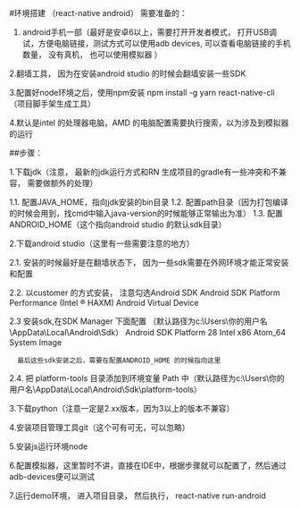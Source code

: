 #环境搭建 （react-native android）
需要准备的：

1. android手机一部（最好是安卓6以上，需要打开开发者模式， 打开USB调试，方便电脑链接，测试方式可以使用adb devices, 可以查看电脑链接的手机数量，
没有真机， 也可以使用模拟器
）

2.翻墙工具， 因为在安装android studio 的时候会翻墙安装一些SDK


3.配置好node环境之后，使用npm安装 npm install -g yarn react-native-cli （项目脚手架生成工具）


4.默认是intel 的处理器电脑，AMD 的电脑配置需要执行搜索，以为涉及到模拟器的运行


##步骤：

1.下载jdk（注意， 最新的jdk运行方式和RN 生成项目的gradle有一些冲突和不兼容， 需要做额外的处理）

  1.1. 配置JAVA_HOME，指向jdk安装的bin目录
  1.2. 配置path目录（因为打包编译的时候会用到，找cmd中输入java-version的时候能够正常输出为准）
  1.3. 配置ANDROID_HOME（这个指向android studio 的默认sdk目录）


2.下载android studio（这里有一些需要注意的地方）

  2.1. 安装的时候最好是在翻墙状态下， 因为一些sdk需要在外网环境才能正常安装和配置

  2.2. 以customer 的方式安装， 注意勾选Android SDK Android SDK Platform  Performance (Intel ® HAXM)   Android Virtual Device

  2.3 安装sdk,在SDK Manager 下面配置 （默认路径为c:\Users\你的用户名\AppData\Local\Android\Sdk）
      Android SDK Platform 28
      Intel x86 Atom_64 System Image

      最后这些sdk安装之后，需要在配置ANDROID_HOME 的时候指向这里
  2.4.  把 platform-tools 目录添加到环境变量 Path 中（默认路径为c:\Users\你的用户名\AppData\Local\Android\Sdk\platform-tools）

3.下载python（注意一定是2.xx版本，因为3以上的版本不兼容）

4.安装项目管理工具git（这个可有可无，可以忽略）

5.安装js运行环境node

6.配置模拟器，这里暂时不讲，直接在IDE中，根据步骤就可以配置了，然后通过adb-devices便可以测试

7.运行demo环境， 进入项目目录， 然后执行， react-native run-android


